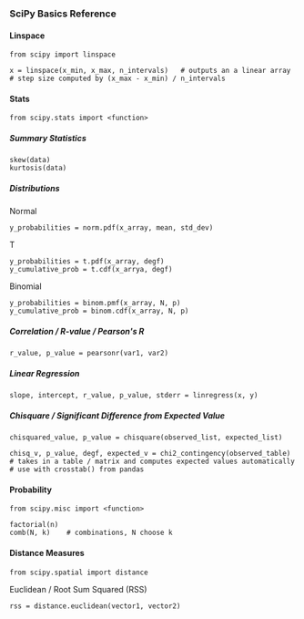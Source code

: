 ### SciPy Basics Reference

#### Linspace
    from scipy import linspace

    x = linspace(x_min, x_max, n_intervals)   # outputs an a linear array
    # step size computed by (x_max - x_min) / n_intervals

#### Stats
    from scipy.stats import <function>

##### Summary Statistics
    skew(data)
    kurtosis(data)

##### Distributions
Normal

    y_probabilities = norm.pdf(x_array, mean, std_dev)
T

    y_probabilities = t.pdf(x_array, degf)
    y_cumulative_prob = t.cdf(x_arrya, degf)
Binomial

    y_probabilities = binom.pmf(x_array, N, p)
    y_cumulative_prob = binom.cdf(x_array, N, p)

##### Correlation / R-value / Pearson's R
    r_value, p_value = pearsonr(var1, var2)

##### Linear Regression
    slope, intercept, r_value, p_value, stderr = linregress(x, y)

##### Chisquare / Significant Difference from Expected Value
    chisquared_value, p_value = chisquare(observed_list, expected_list)

    chisq_v, p_value, degf, expected_v = chi2_contingency(observed_table)
    # takes in a table / matrix and computes expected values automatically
    # use with crosstab() from pandas

#### Probability
    from scipy.misc import <function>

    factorial(n)
    comb(N, k)    # combinations, N choose k

#### Distance Measures
    from scipy.spatial import distance

Euclidean / Root Sum Squared (RSS)

    rss = distance.euclidean(vector1, vector2)
